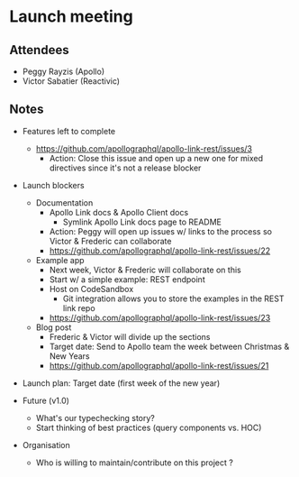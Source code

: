 # Launch meeting

## Attendees
- Peggy Rayzis (Apollo)
- Victor Sabatier (Reactivic)

## Notes
- Features left to complete
  - https://github.com/apollographql/apollo-link-rest/issues/3
    - Action: Close this issue and open up a new one for mixed directives since it's not a release blocker
- Launch blockers
  - Documentation
    - Apollo Link docs & Apollo Client docs
      - Symlink Apollo Link docs page to README
    - Action: Peggy will open up issues w/ links to the process so Victor & Frederic can collaborate
    - https://github.com/apollographql/apollo-link-rest/issues/22
  - Example app
    - Next week, Victor & Frederic will collaborate on this
    - Start w/ a simple example: REST endpoint
    - Host on CodeSandbox
      - Git integration allows you to store the examples in the REST link repo
    - https://github.com/apollographql/apollo-link-rest/issues/23
  - Blog post
    - Frederic & Victor will divide up the sections
    - Target date: Send to Apollo team the week between Christmas & New Years
    - https://github.com/apollographql/apollo-link-rest/issues/21
- Launch plan: Target date (first week of the new year)
- Future (v1.0)
  - What's our typechecking story?
  - Start thinking of best practices (query components vs. HOC)

- Organisation 
  - Who is willing to maintain/contribute on this project ?
